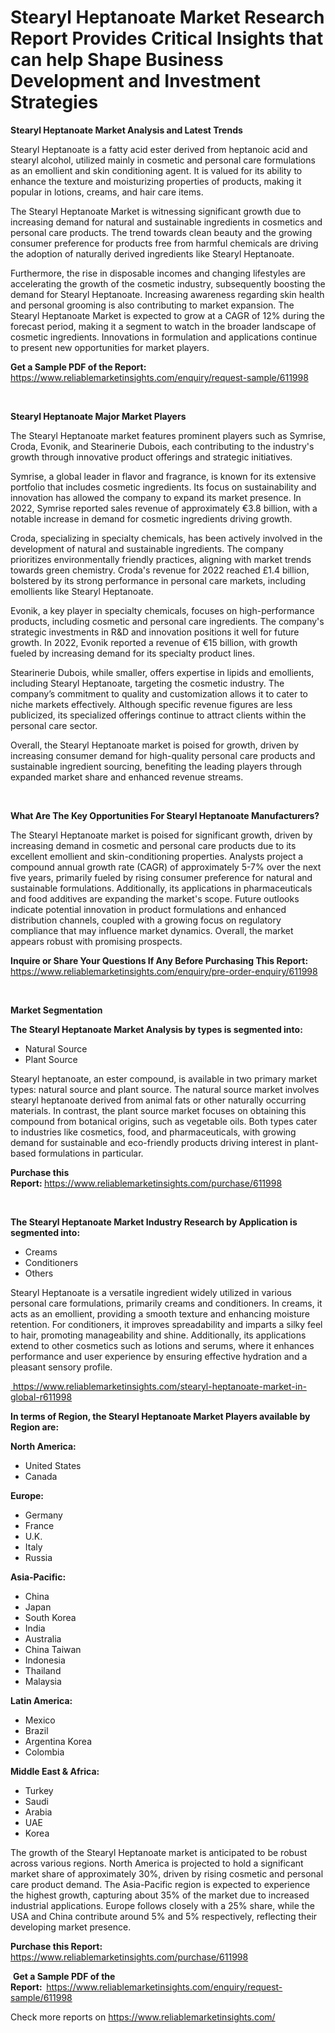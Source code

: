 <p><h1>Stearyl Heptanoate Market Research Report Provides Critical Insights that can help Shape Business Development and Investment Strategies</h1></p><p><strong>Stearyl Heptanoate Market Analysis and Latest Trends</strong></p>
<p><p>Stearyl Heptanoate is a fatty acid ester derived from heptanoic acid and stearyl alcohol, utilized mainly in cosmetic and personal care formulations as an emollient and skin conditioning agent. It is valued for its ability to enhance the texture and moisturizing properties of products, making it popular in lotions, creams, and hair care items. </p><p>The Stearyl Heptanoate Market is witnessing significant growth due to increasing demand for natural and sustainable ingredients in cosmetics and personal care products. The trend towards clean beauty and the growing consumer preference for products free from harmful chemicals are driving the adoption of naturally derived ingredients like Stearyl Heptanoate. </p><p>Furthermore, the rise in disposable incomes and changing lifestyles are accelerating the growth of the cosmetic industry, subsequently boosting the demand for Stearyl Heptanoate. Increasing awareness regarding skin health and personal grooming is also contributing to market expansion. The Stearyl Heptanoate Market is expected to grow at a CAGR of 12% during the forecast period, making it a segment to watch in the broader landscape of cosmetic ingredients. Innovations in formulation and applications continue to present new opportunities for market players.</p></p>
<p><strong>Get a Sample PDF of the Report:&nbsp;</strong> <a href="https://www.reliablemarketinsights.com/enquiry/request-sample/611998?utm_campaign=3286&utm_medium=2&utm_source=Github&utm_content=ia&utm_term=31032025&utm_id=stearyl-heptanoate">https://www.reliablemarketinsights.com/enquiry/request-sample/611998</a></p>
<p>&nbsp;</p>
<p><strong>Stearyl Heptanoate Major Market Players</strong></p>
<p><p>The Stearyl Heptanoate market features prominent players such as Symrise, Croda, Evonik, and Stearinerie Dubois, each contributing to the industry's growth through innovative product offerings and strategic initiatives.</p><p>Symrise, a global leader in flavor and fragrance, is known for its extensive portfolio that includes cosmetic ingredients. Its focus on sustainability and innovation has allowed the company to expand its market presence. In 2022, Symrise reported sales revenue of approximately €3.8 billion, with a notable increase in demand for cosmetic ingredients driving growth.</p><p>Croda, specializing in specialty chemicals, has been actively involved in the development of natural and sustainable ingredients. The company prioritizes environmentally friendly practices, aligning with market trends towards green chemistry. Croda's revenue for 2022 reached £1.4 billion, bolstered by its strong performance in personal care markets, including emollients like Stearyl Heptanoate.</p><p>Evonik, a key player in specialty chemicals, focuses on high-performance products, including cosmetic and personal care ingredients. The company's strategic investments in R&D and innovation positions it well for future growth. In 2022, Evonik reported a revenue of €15 billion, with growth fueled by increasing demand for its specialty product lines.</p><p>Stearinerie Dubois, while smaller, offers expertise in lipids and emollients, including Stearyl Heptanoate, targeting the cosmetic industry. The company’s commitment to quality and customization allows it to cater to niche markets effectively. Although specific revenue figures are less publicized, its specialized offerings continue to attract clients within the personal care sector.</p><p>Overall, the Stearyl Heptanoate market is poised for growth, driven by increasing consumer demand for high-quality personal care products and sustainable ingredient sourcing, benefiting the leading players through expanded market share and enhanced revenue streams.</p></p>
<p>&nbsp;</p>
<p><strong>What Are The Key Opportunities For Stearyl Heptanoate Manufacturers?</strong></p>
<p><p>The Stearyl Heptanoate market is poised for significant growth, driven by increasing demand in cosmetic and personal care products due to its excellent emollient and skin-conditioning properties. Analysts project a compound annual growth rate (CAGR) of approximately 5-7% over the next five years, primarily fueled by rising consumer preference for natural and sustainable formulations. Additionally, its applications in pharmaceuticals and food additives are expanding the market's scope. Future outlooks indicate potential innovation in product formulations and enhanced distribution channels, coupled with a growing focus on regulatory compliance that may influence market dynamics. Overall, the market appears robust with promising prospects.</p></p>
<p><strong>Inquire or Share Your Questions If Any Before Purchasing This Report:</strong> <a href="https://www.reliablemarketinsights.com/enquiry/pre-order-enquiry/611998?utm_campaign=3286&utm_medium=2&utm_source=Github&utm_content=ia&utm_term=31032025&utm_id=stearyl-heptanoate">https://www.reliablemarketinsights.com/enquiry/pre-order-enquiry/611998</a></p>
<p>&nbsp;</p>
<p><strong>Market Segmentation</strong></p>
<p><strong>The Stearyl Heptanoate Market Analysis by types is segmented into:</strong></p>
<p><ul><li>Natural Source</li><li>Plant Source</li></ul></p>
<p><p>Stearyl heptanoate, an ester compound, is available in two primary market types: natural source and plant source. The natural source market involves stearyl heptanoate derived from animal fats or other naturally occurring materials. In contrast, the plant source market focuses on obtaining this compound from botanical origins, such as vegetable oils. Both types cater to industries like cosmetics, food, and pharmaceuticals, with growing demand for sustainable and eco-friendly products driving interest in plant-based formulations in particular.</p></p>
<p><strong>Purchase this Report:&nbsp;</strong><a href="https://www.reliablemarketinsights.com/purchase/611998?utm_campaign=3286&utm_medium=2&utm_source=Github&utm_content=ia&utm_term=31032025&utm_id=stearyl-heptanoate">https://www.reliablemarketinsights.com/purchase/611998</a></p>
<p>&nbsp;</p>
<p><strong>The Stearyl Heptanoate Market Industry Research by Application is segmented into:</strong></p>
<p><ul><li>Creams</li><li>Conditioners</li><li>Others</li></ul></p>
<p><p>Stearyl Heptanoate is a versatile ingredient widely utilized in various personal care formulations, primarily creams and conditioners. In creams, it acts as an emollient, providing a smooth texture and enhancing moisture retention. For conditioners, it improves spreadability and imparts a silky feel to hair, promoting manageability and shine. Additionally, its applications extend to other cosmetics such as lotions and serums, where it enhances performance and user experience by ensuring effective hydration and a pleasant sensory profile.</p></p>
<p><a href="https://www.reliablemarketinsights.com/stearyl-heptanoate-market-in-global-r611998?utm_campaign=3286&utm_medium=2&utm_source=Github&utm_content=ia&utm_term=31032025&utm_id=stearyl-heptanoate">&nbsp;https://www.reliablemarketinsights.com/stearyl-heptanoate-market-in-global-r611998</a></p>
<p><strong>In terms of Region, the Stearyl Heptanoate Market Players available by Region are:</strong></p>
<p>
    <p> <strong> North America: </strong>
        <ul>
            <li>United States</li>
            <li>Canada</li>
        </ul>
        </p> 
    <p> <strong> Europe: </strong>
        <ul>
            <li>Germany</li>
            <li>France</li>
            <li>U.K.</li>
            <li>Italy</li>
            <li>Russia</li>
        </ul>
        </p> 
    <p> <strong> Asia-Pacific: </strong>
        <ul>
            <li>China</li>
            <li>Japan</li>
            <li>South Korea</li>
            <li>India</li>
            <li>Australia</li>
            <li>China Taiwan</li>
            <li>Indonesia</li>
            <li>Thailand</li>
            <li>Malaysia</li>
        </ul>
        </p> 
    <p> <strong> Latin America: </strong>
        <ul>
            <li>Mexico</li>
            <li>Brazil</li>
            <li>Argentina Korea</li>
            <li>Colombia</li>
        </ul>
        </p> 
    <p> <strong> Middle East & Africa: </strong>
        <ul>
            <li>Turkey</li>
            <li>Saudi</li>
            <li>Arabia</li>
            <li>UAE</li>
            <li>Korea</li>
        </ul>
    </p>
    </p>
<p><p>The growth of the Stearyl Heptanoate market is anticipated to be robust across various regions. North America is projected to hold a significant market share of approximately 30%, driven by rising cosmetic and personal care product demand. The Asia-Pacific region is expected to experience the highest growth, capturing about 35% of the market due to increased industrial applications. Europe follows closely with a 25% share, while the USA and China contribute around 5% and 5% respectively, reflecting their developing market presence.</p></p>
<p><strong>Purchase this Report: </strong><a href="https://www.reliablemarketinsights.com/purchase/611998?utm_campaign=3286&utm_medium=2&utm_source=Github&utm_content=ia&utm_term=31032025&utm_id=stearyl-heptanoate">https://www.reliablemarketinsights.com/purchase/611998</a></p>
<p>&nbsp;<strong>Get a Sample PDF of the Report:&nbsp;&nbsp;</strong><a href="https://www.reliablemarketinsights.com/enquiry/request-sample/611998?utm_campaign=3286&utm_medium=2&utm_source=Github&utm_content=ia&utm_term=31032025&utm_id=stearyl-heptanoate">https://www.reliablemarketinsights.com/enquiry/request-sample/611998</a></p>
<p><strong></strong></p>
<p>Check more reports on <a href="https://www.reliablemarketinsights.com/?utm_campaign=3286&utm_medium=2&utm_source=Github&utm_content=ia&utm_term=31032025&utm_id=stearyl-heptanoate">https://www.reliablemarketinsights.com/</a></p>